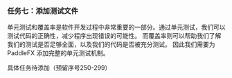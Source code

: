 
### 任务七：添加测试文件

单元测试和覆盖率是软件开发过程中非常重要的一部分。通过单元测试，我们可以测试代码的正确性，减少程序出现错误的可能性。
而覆盖率则可以帮助我们了解我们的测试是否足够全面，以及我们的代码是否被充分测试。
因此我们需要为 PaddleFX 添加完整的单元测试机制。

具体任务待添加（预留序号250-299）
